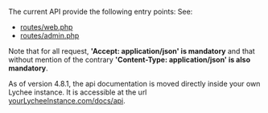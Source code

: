 <style>
.docs_main ul:not(:first-of-type) {
    margin: 0 0 0;
}
</style>
The current API provide the following entry points:
See:

- [routes/web.php](https://github.com/LycheeOrg/Lychee/blob/master/routes/web.php)
- [routes/admin.php](https://github.com/LycheeOrg/Lychee/blob/master/routes/admin.php)

Note that for all request, **'Accept: application/json' is mandatory** and that without mention of the contrary **'Content-Type: application/json' is also mandatory**.

As of version 4.8.1, the api documentation is moved directly inside your own Lychee instance. It is accessible at the url [yourLycheeInstance.com/docs/api](https://example.com/docs/api).